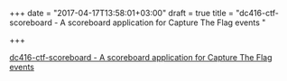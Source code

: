 +++
date = "2017-04-17T13:58:01+03:00"
draft = true
title = "dc416-ctf-scoreboard - A scoreboard application for Capture The Flag events "

+++

<p><a href="https://t.co/yxrzgSrGoJ">dc416-ctf-scoreboard - A scoreboard application for Capture The Flag events </a></p>